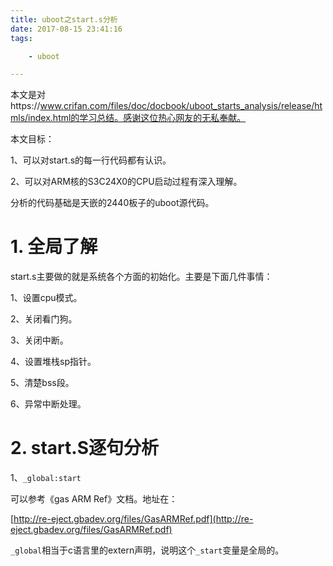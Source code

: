 ```yaml
---
title: uboot之start.s分析
date: 2017-08-15 23:41:16
tags:

	- uboot

---
```


本文是对https://www.crifan.com/files/doc/docbook/uboot_starts_analysis/release/htmls/index.html的学习总结。感谢这位热心网友的无私奉献。

本文目标：

1、可以对start.s的每一行代码都有认识。

2、可以对ARM核的S3C24X0的CPU启动过程有深入理解。

分析的代码基础是天嵌的2440板子的uboot源代码。

# 1. 全局了解

start.s主要做的就是系统各个方面的初始化。主要是下面几件事情：

1、设置cpu模式。

2、关闭看门狗。

3、关闭中断。

4、设置堆栈sp指针。

5、清楚bss段。

6、异常中断处理。

# 2. start.S逐句分析

1、`_global:start`

可以参考《gas ARM Ref》文档。地址在：

[http://re-eject.gbadev.org/files/GasARMRef.pdf](http://re-eject.gbadev.org/files/GasARMRef.pdf)

`_global`相当于c语言里的extern声明，说明这个`_start`变量是全局的。



